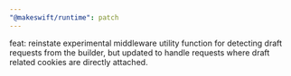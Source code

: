 ```yaml
---
"@makeswift/runtime": patch
---
```


feat: reinstate experimental middleware utility function for detecting draft requests from the builder, but updated to handle requests where draft related cookies are directly attached.
